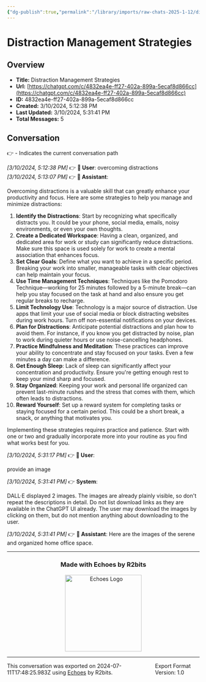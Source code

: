 ```yaml
---
{"dg-publish":true,"permalink":"/library/imports/raw-chats-2025-1-12/distraction-management-strategies/"}
---
```


# Distraction Management Strategies

## Overview
- **Title:** Distraction Management Strategies
- **Url:** [https://chatgpt.com/c/4832ea4e-ff27-402a-899a-5ecaf8d866cc](https://chatgpt.com/c/4832ea4e-ff27-402a-899a-5ecaf8d866cc)
- **ID:** 4832ea4e-ff27-402a-899a-5ecaf8d866cc
- **Created:** 3/10/2024, 5:12:38 PM
- **Last Updated:** 3/10/2024, 5:31:41 PM
- **Total Messages:** 5

## Conversation
👉 - Indicates the current conversation path

<i>[3/10/2024, 5:12:38 PM]</i> 👉 <b>👤 User</b>: overcoming distractions<br>
<i>[3/10/2024, 5:13:07 PM]</i> 👉 <b>🤖 Assistant</b>: 

Overcoming distractions is a valuable skill that can greatly enhance your productivity and focus. Here are some strategies to help you manage and minimize distractions:

1. **Identify the Distractions**: Start by recognizing what specifically distracts you. It could be your phone, social media, emails, noisy environments, or even your own thoughts.
2. **Create a Dedicated Workspace**: Having a clean, organized, and dedicated area for work or study can significantly reduce distractions. Make sure this space is used solely for work to create a mental association that enhances focus.
3. **Set Clear Goals**: Define what you want to achieve in a specific period. Breaking your work into smaller, manageable tasks with clear objectives can help maintain your focus.
4. **Use Time Management Techniques**: Techniques like the Pomodoro Technique—working for 25 minutes followed by a 5-minute break—can help you stay focused on the task at hand and also ensure you get regular breaks to recharge.
5. **Limit Technology Use**: Technology is a major source of distraction. Use apps that limit your use of social media or block distracting websites during work hours. Turn off non-essential notifications on your devices.
6. **Plan for Distractions**: Anticipate potential distractions and plan how to avoid them. For instance, if you know you get distracted by noise, plan to work during quieter hours or use noise-cancelling headphones.
7. **Practice Mindfulness and Meditation**: These practices can improve your ability to concentrate and stay focused on your tasks. Even a few minutes a day can make a difference.
8. **Get Enough Sleep**: Lack of sleep can significantly affect your concentration and productivity. Ensure you're getting enough rest to keep your mind sharp and focused.
9. **Stay Organized**: Keeping your work and personal life organized can prevent last-minute rushes and the stress that comes with them, which often leads to distractions.
10. **Reward Yourself**: Set up a reward system for completing tasks or staying focused for a certain period. This could be a short break, a snack, or anything that motivates you.

Implementing these strategies requires practice and patience. Start with one or two and gradually incorporate more into your routine as you find what works best for you.<br>

<i>[3/10/2024, 5:31:17 PM]</i> 👉 <b>👤 User</b>: 

provide an image
<br>

<i>[3/10/2024, 5:31:41 PM]</i> 👉 <b>System</b>: 

DALL·E displayed 2 images. The images are already plainly visible, so don't repeat the descriptions in detail. Do not list download links as they are available in the ChatGPT UI already. The user may download the images by clicking on them, but do not mention anything about downloading to the user.<br>

<i>[3/10/2024, 5:31:41 PM]</i> 👉 <b>🤖 Assistant</b>: Here are the images of the serene and organized home office space.<br>

---

<div align="center">

### Made with Echoes by R2bits

<a href="https://echoes.r2bits.com">
  <img src="https://images.squarespace-cdn.com/content/v1/6493af4741c13939d335f0b8/18b27467-2da2-43b7-8d44-234bccf4f462/MINI_ECHOES_LOGO_NORMAL_WHITE_TEXT_SMALL-05-14+%281%29.png?format=300w" alt="Echoes Logo" width="200"/>
</a>

</div>

---

<div style="display: flex; justify-content: space-between;">
  <span>This conversation was exported on 2024-07-11T17:48:25.983Z using <a href="https://echoes.r2bits.com">Echoes</a> by R2bits.</span>
  <span>Export Format Version: 1.0</span>
</div>
